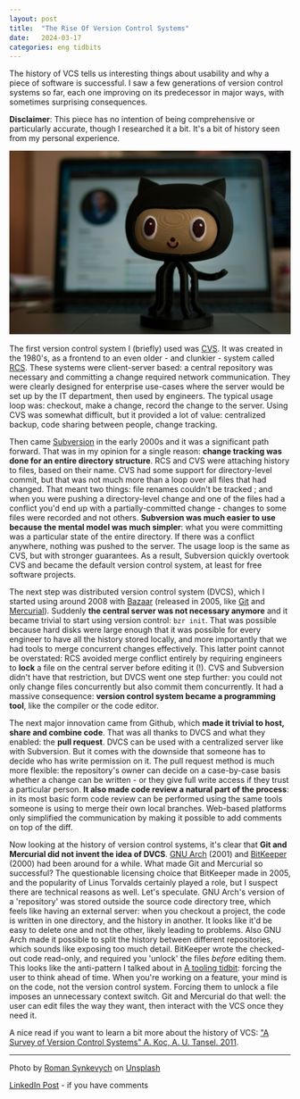 ```yaml
---
layout: post
title:  "The Rise Of Version Control Systems"
date:   2024-03-17
categories: eng tidbits
---
```


The history of VCS tells us interesting things about usability and why a piece of software is successful. I saw a few generations of version control systems so far, each one improving on its predecessor in major ways, with sometimes surprising consequences. 

**Disclaimer**: This piece has no intention of being comprehensive or particularly accurate, though I researched it a bit. It's a bit of history seen from my personal experience.

![A picture of a 3D-printed version of Github's Octocat, in front of a computer screen](/assets/roman-synkevych-wX2L8L-fGeA-unsplash.jpg)

The first version control system I (briefly) used was [CVS](https://en.wikipedia.org/wiki/Concurrent_Versions_System). It was created in the 1980's, as a frontend to an even older - and clunkier - system called [RCS](https://en.wikipedia.org/wiki/Revision_Control_System). These systems were client-server based: a central repository was necessary and committing a change required network communication. They were clearly designed for enterprise use-cases where the server would be set up by the IT department, then used by engineers. The typical usage loop was: checkout, make a change, record the change to the server. Using CVS was somewhat difficult, but it provided a lot of value: centralized backup, code sharing between people, change tracking. 

Then came [Subversion](https://en.wikipedia.org/wiki/Apache_Subversion) in the early 2000s and it was a significant path forward. That was in my opinion for a single reason: **change tracking was done for an entire directory structure**. RCS and CVS were attaching history to files, based on their name. CVS had some support for directory-level commit, but that was not much more than a loop over all files that had changed. That meant two things: file renames couldn't be tracked ; and when you were pushing a directory-level change and one of the files had a conflict you'd end up with a partially-committed change - changes to some files were recorded and not others. **Subversion was much easier to use because the mental model was much simpler**: what you were committing was a particular state of the entire directory. If there was a conflict anywhere, nothing was pushed to the server. The usage loop is the same as CVS, but with stronger guarantees. As a result, Subversion quickly overtook CVS and became the default version control system, at least for free software projects.

The next step was distributed version control system (DVCS), which I started using around 2008 with [Bazaar](https://en.wikipedia.org/wiki/GNU_Bazaar) (released in 2005, like [Git](https://en.wikipedia.org/wiki/Git) and [Mercurial](https://en.wikipedia.org/wiki/Mercurial)). Suddenly **the central server was not necessary anymore** and it became trivial to start using version control: `bzr init`. That was possible because hard disks were large enough that it was possible for every engineer to have all the history stored locally, and more importantly that we had tools to merge concurrent changes effectively. This latter point cannot be overstated: RCS avoided merge conflict entirely by requiring engineers to __lock__ a file on the central server before editing it (!). CVS and Subversion didn't have that restriction, but DVCS went one step further: you could not only change files concurrently but also commit them concurrently. It had a massive consequence: **version control system became a programming tool**, like the compiler or the code editor. 

The next major innovation came from Github, which **made it trivial to host, share and combine code**. That was all thanks to DVCS and what they enabled: the **pull request**. DVCS can be used with a centralized server like with Subversion. But it comes with the downside that someone has to decide who has write permission on it. The pull request method is much more flexible: the repository's owner can decide on a case-by-case basis whether a change can be written - or they give full write access if they trust a particular person. **It also made code review a natural part of the process**: in its most basic form code review can be performed using the same tools someone is using to merge their own local branches. Web-based platforms only simplified the communication by making it possible to add comments on top of the diff.

Now looking at the history of version control systems, it's clear that **Git and Mercurial did not invent the idea of DVCS**. [GNU Arch](https://en.wikipedia.org/wiki/GNU_arch) (2001) and [BitKeeper](https://en.wikipedia.org/wiki/BitKeeper) (2000) had been around for a while. What made Git and Mercurial so successful? The questionable licensing choice that BitKeeper made in 2005, and the popularity of Linus Torvalds certainly played a role, but I suspect there are technical reasons as well. Let's speculate. GNU Arch's version of a 'repository' was stored outside the source code directory tree, which feels like having an external server: when you checkout a project, the code is written in one directory, and the history in another. It looks like it'd be easy to delete one and not the other, likely leading to problems. Also GNU Arch made it possible to split the history between different repositories, which sounds like exposing too much detail. BitKeeper wrote the checked-out code read-only, and required you 'unlock' the files *before* editing them. This looks like the anti-pattern I talked about in [A tooling tidbit](/eng/tidbits/2024/02/10/tooling-tidbit.html): forcing the user to think ahead of time. When you're working on a feature, your mind is on the code, not the version control system. Forcing them to unlock a file imposes an unnecessary context switch. Git and Mercurial do that well: the user can edit files the way they want, then interact with the VCS once they need it.

A nice read if you want to learn a bit more about the history of VCS: ["A Survey of Version Control Systems" A. Koc, A. U. Tansel. 2011](https://www.iiis.org/cds2011/cd2011imc/iceme_2011/paperspdf/fb394vz.pdf).

---

Photo by <a href="https://unsplash.com/@synkevych">Roman Synkevych</a> on <a href="https://unsplash.com/photos/black-and-white-penguin-toy-wX2L8L-fGeA">Unsplash</a>

[LinkedIn Post](https://www.linkedin.com/posts/activity-7175182731075559425--RGN) - if you have comments